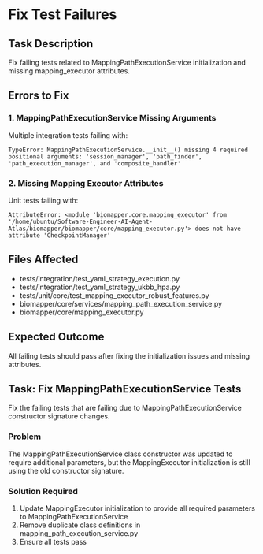# Fix Test Failures

## Task Description
Fix failing tests related to MappingPathExecutionService initialization and missing mapping_executor attributes.

## Errors to Fix

### 1. MappingPathExecutionService Missing Arguments
Multiple integration tests failing with:
```
TypeError: MappingPathExecutionService.__init__() missing 4 required positional arguments: 'session_manager', 'path_finder', 'path_execution_manager', and 'composite_handler'
```

### 2. Missing Mapping Executor Attributes  
Unit tests failing with:
```
AttributeError: <module 'biomapper.core.mapping_executor' from '/home/ubuntu/Software-Engineer-AI-Agent-Atlas/biomapper/biomapper/core/mapping_executor.py'> does not have attribute 'CheckpointManager'
```

## Files Affected
- tests/integration/test_yaml_strategy_execution.py
- tests/integration/test_yaml_strategy_ukbb_hpa.py
- tests/unit/core/test_mapping_executor_robust_features.py
- biomapper/core/services/mapping_path_execution_service.py
- biomapper/core/mapping_executor.py

## Expected Outcome
All failing tests should pass after fixing the initialization issues and missing attributes.
## Task: Fix MappingPathExecutionService Tests

Fix the failing tests that are failing due to MappingPathExecutionService constructor signature changes.

### Problem
The MappingPathExecutionService class constructor was updated to require additional parameters, but the MappingExecutor initialization is still using the old constructor signature.

### Solution Required
1. Update MappingExecutor initialization to provide all required parameters to MappingPathExecutionService
2. Remove duplicate class definitions in mapping_path_execution_service.py
3. Ensure all tests pass
